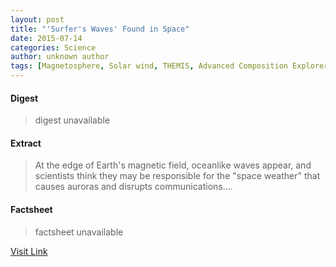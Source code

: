 ```yaml
---
layout: post
title: "'Surfer's Waves' Found in Space"
date: 2015-07-14
categories: Science
author: unknown author
tags: [Magnetosphere, Solar wind, THEMIS, Advanced Composition Explorer, Space weather, Space science, Outer space, Physical sciences, Astronomy, Planetary science, Nature, Solar System, Applied and interdisciplinary physics]
---
```



#### Digest
>digest unavailable

#### Extract
>At the edge of Earth's magnetic field, oceanlike waves appear, and scientists think they may be responsible for the "space weather" that causes auroras and disrupts communications....

#### Factsheet
>factsheet unavailable

[Visit Link](http://www.livescience.com/51526-surfer-waves-found-in-space.html)


